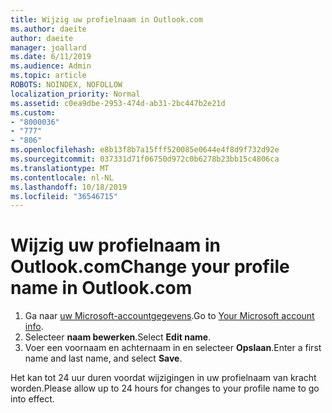 ```yaml
---
title: Wijzig uw profielnaam in Outlook.com
ms.author: daeite
author: daeite
manager: joallard
ms.date: 6/11/2019
ms.audience: Admin
ms.topic: article
ROBOTS: NOINDEX, NOFOLLOW
localization_priority: Normal
ms.assetid: c0ea9dbe-2953-474d-ab31-2bc447b2e21d
ms.custom:
- "8000036"
- "777"
- "806"
ms.openlocfilehash: e8b13f8b7a15fff520085e0644e4f8d9f732d92e
ms.sourcegitcommit: 037331d71f06750d972c0b6278b23bb15c4806ca
ms.translationtype: MT
ms.contentlocale: nl-NL
ms.lasthandoff: 10/18/2019
ms.locfileid: "36546715"
---
```

# <a name="change-your-profile-name-in-outlookcom"></a><span data-ttu-id="d78d8-102">Wijzig uw profielnaam in Outlook.com</span><span class="sxs-lookup"><span data-stu-id="d78d8-102">Change your profile name in Outlook.com</span></span>

1. <span data-ttu-id="d78d8-103">Ga naar [uw Microsoft-accountgegevens](https://go.microsoft.com/fwlink/p/?linkid=860841).</span><span class="sxs-lookup"><span data-stu-id="d78d8-103">Go to [Your Microsoft account info](https://go.microsoft.com/fwlink/p/?linkid=860841).</span></span>
2. <span data-ttu-id="d78d8-104">Selecteer **naam bewerken**.</span><span class="sxs-lookup"><span data-stu-id="d78d8-104">Select **Edit name**.</span></span>
3. <span data-ttu-id="d78d8-105">Voer een voornaam en achternaam in en selecteer **Opslaan**.</span><span class="sxs-lookup"><span data-stu-id="d78d8-105">Enter a first name and last name, and select **Save**.</span></span>

<span data-ttu-id="d78d8-106">Het kan tot 24 uur duren voordat wijzigingen in uw profielnaam van kracht worden.</span><span class="sxs-lookup"><span data-stu-id="d78d8-106">Please allow up to 24 hours for changes to your profile name to go into effect.</span></span>